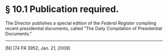 # § 10.1   Publication required.

The Director publishes a special edition of the _Federal Register_ compiling recent presidential documents, called “The Daily Compilation of Presidential Documents.”



---

[N] [74 FR 3952, Jan. 21, 2009]




